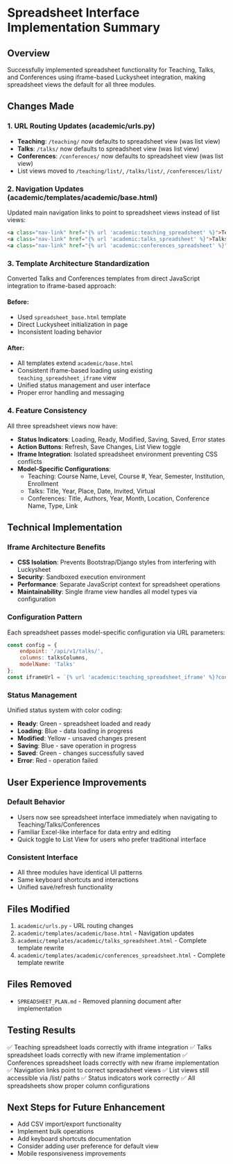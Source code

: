 # Spreadsheet Interface Implementation Summary

## Overview
Successfully implemented spreadsheet functionality for Teaching, Talks, and Conferences using iframe-based Luckysheet integration, making spreadsheet views the default for all three modules.

## Changes Made

### 1. URL Routing Updates (academic/urls.py)
- **Teaching**: `/teaching/` now defaults to spreadsheet view (was list view)
- **Talks**: `/talks/` now defaults to spreadsheet view (was list view)
- **Conferences**: `/conferences/` now defaults to spreadsheet view (was list view)
- List views moved to `/teaching/list/`, `/talks/list/`, `/conferences/list/`

### 2. Navigation Updates (academic/templates/academic/base.html)
Updated main navigation links to point to spreadsheet views instead of list views:
```html
<a class="nav-link" href="{% url 'academic:teaching_spreadsheet' %}">Teaching</a>
<a class="nav-link" href="{% url 'academic:talks_spreadsheet' %}">Talks</a>
<a class="nav-link" href="{% url 'academic:conferences_spreadsheet' %}">Conferences</a>
```

### 3. Template Architecture Standardization
Converted Talks and Conferences templates from direct JavaScript integration to iframe-based approach:

#### Before:
- Used `spreadsheet_base.html` template
- Direct Luckysheet initialization in page
- Inconsistent loading behavior

#### After:
- All templates extend `academic/base.html`
- Consistent iframe-based loading using existing `teaching_spreadsheet_iframe` view
- Unified status management and user interface
- Proper error handling and messaging

### 4. Feature Consistency
All three spreadsheet views now have:
- **Status Indicators**: Loading, Ready, Modified, Saving, Saved, Error states
- **Action Buttons**: Refresh, Save Changes, List View toggle
- **Iframe Integration**: Isolated spreadsheet environment preventing CSS conflicts
- **Model-Specific Configurations**:
  - Teaching: Course Name, Level, Course #, Year, Semester, Institution, Enrollment
  - Talks: Title, Year, Place, Date, Invited, Virtual
  - Conferences: Title, Authors, Year, Month, Location, Conference Name, Type, Link

## Technical Implementation

### Iframe Architecture Benefits
- **CSS Isolation**: Prevents Bootstrap/Django styles from interfering with Luckysheet
- **Security**: Sandboxed execution environment
- **Performance**: Separate JavaScript context for spreadsheet operations
- **Maintainability**: Single iframe view handles all model types via configuration

### Configuration Pattern
Each spreadsheet passes model-specific configuration via URL parameters:
```javascript
const config = {
    endpoint: '/api/v1/talks/',
    columns: talksColumns,
    modelName: 'Talks'
};
const iframeUrl = `{% url 'academic:teaching_spreadsheet_iframe' %}?config=${configParam}`;
```

### Status Management
Unified status system with color coding:
- **Ready**: Green - spreadsheet loaded and ready
- **Loading**: Blue - data loading in progress
- **Modified**: Yellow - unsaved changes present
- **Saving**: Blue - save operation in progress
- **Saved**: Green - changes successfully saved
- **Error**: Red - operation failed

## User Experience Improvements

### Default Behavior
- Users now see spreadsheet interface immediately when navigating to Teaching/Talks/Conferences
- Familiar Excel-like interface for data entry and editing
- Quick toggle to List View for users who prefer traditional interface

### Consistent Interface
- All three modules have identical UI patterns
- Same keyboard shortcuts and interactions
- Unified save/refresh functionality

## Files Modified
1. `academic/urls.py` - URL routing changes
2. `academic/templates/academic/base.html` - Navigation updates
3. `academic/templates/academic/talks_spreadsheet.html` - Complete template rewrite
4. `academic/templates/academic/conferences_spreadsheet.html` - Complete template rewrite

## Files Removed
- `SPREADSHEET_PLAN.md` - Removed planning document after implementation

## Testing Results
✅ Teaching spreadsheet loads correctly with iframe integration
✅ Talks spreadsheet loads correctly with new iframe implementation
✅ Conferences spreadsheet loads correctly with new iframe implementation
✅ Navigation links point to correct spreadsheet views
✅ List views still accessible via /list/ paths
✅ Status indicators work correctly
✅ All spreadsheets show proper column configurations

## Next Steps for Future Enhancement
- Add CSV import/export functionality
- Implement bulk operations
- Add keyboard shortcuts documentation
- Consider adding user preference for default view
- Mobile responsiveness improvements